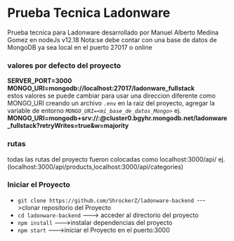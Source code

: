 Prueba Tecnica Ladonware
=============
Prueba tecnica para Ladonware desarrollado por Manuel Alberto Medina Gomez en nodeJs v12.18
Nota:se debe contar con una base de datos de MongoDB ya sea local en el puerto 27017 
o online  

### valores por defecto del proyecto 
**SERVER_PORT=3000**<br>
**MONGO_URI=mongodb://localhost:27017/ladonware_fullstack**<br>
estos valores se puede cambiar para usar una direccion diferente como MONGO_URI
creando un archivo `.env` en la raiz del proyecto, agregar la variable de entorno  *`MONGO_URI=<mi_base_de_datos_Mongo>`* 
ej. **MONGO_URI=mongodb+srv://<username>:<password>@cluster0.bgyhr.mongodb.net/ladonware_fullstack?retryWrites=true&w=majority**

### rutas
todas las rutas del proyecto fueron colocadas como localhost:3000/api/
ej.  (localhost:3000/api/products,localhost:3000/api/categories)
 
### Iniciar el Proyecto
- `git clone https://github.com/ShrockerZ/ladonware-backend `--->clonar repositorio del Proyecto
- `cd ladonware-backend` ---> acceder al directorio del proyecto
- `npm install` --->instalar dependencias del proyecto
- `npm start`   --->iniciar el Proyecto  en el puerto:3000
